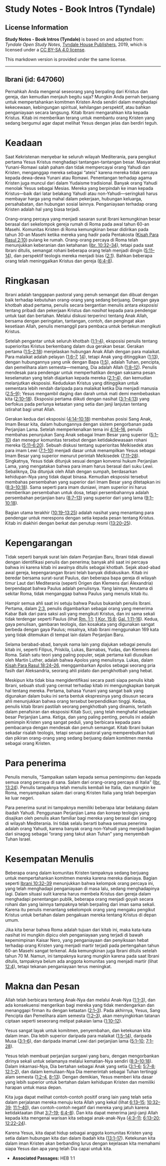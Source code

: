 # Study Notes - Book Intros (Tyndale)

## License Information

**Study Notes - Book Intros (Tyndale)** is based on and adapted from: _Tyndale Open Study Notes_, [Tyndale House Publishers](https://tyndaleopenresources.com/), 2019, which is licensed under a [CC BY-SA 4.0 license](https://creativecommons.org/licenses/by-sa/4.0/legalcode.en).

This markdown version is provided under the same license.



--------------------------------

## Ibrani (id: 647060)

Pernahkah Anda mengenal seseorang yang berpaling dari Kristus dan gereja, dan kemudian menjauh begitu saja? Mungkin Anda pernah berjuang untuk mempertahankan komitmen Kristen Anda sendiri dalam menghadapi kekecewaan, kebingungan spiritual, kehilangan perspektif, atau bahkan penganiayaan secara langsung. Kitab Ibrani mengarahkan kita kepada Kristus. Kitab ini memberikan terang untuk membantu orang Kristen yang sedang bergumul agar dapat melihat Yesus dengan jelas dan berdiri teguh.

Keadaan
=======

Saat Kekristenan menyebar ke seluruh wilayah Mediterania, para pengikut pertama Yesus Kristus menghadapi tantangan\-tantangan besar. Masyarakat Yunani\-Romawi salah paham dan tidak mempercayai orang Yahudi dan Kristen, menganggap mereka sebagai “ateis” karena mereka tidak percaya kepada dewa\-dewa Yunani atau Romawi. Penentangan terhadap agama Kristen juga muncul dari dalam Yudaisme tradisional. Banyak orang Yahudi menolak Yesus sebagai Mesias. Mereka yang berpindah ke iman kepada Kristus—baik dari latar belakang Yahudi atau non\-Yahudi—seringkali harus membayar harga yang mahal dalam pekerjaan, hubungan keluarga, persahabatan, dan hubungan sosial lainnya. Penganiayaan terhadap orang Kristen adalah hal yang biasa terjadi.

Orang\-orang percaya yang menjadi sasaran surat Ibrani kemungkinan besar berasal dari sekelompok gereja rumah di Roma pada awal tahun 60\-an Masehi. Komunitas Kristen di Roma kemungkinan besar didirikan pada tahun 30\-an Masehi ketika mereka yang hadir pada Pentakosta ([Kisah Para Rasul 2:10](https://ref.ly/Acts2:10)) pulang ke rumah. Orang\-orang percaya di Roma telah menunjukkan keberanian dan ketahanan ([Ibr. 10:32–34](https://ref.ly/Heb10:32-Heb10:34)), tetapi pada saat Ibrani ditulis, semangat rohani beberapa orang telah menjadi dingin ([5:11–14](https://ref.ly/Heb5:11-Heb5:14)), dan perspektif teologis mereka menjadi bias ([2:1](https://ref.ly/Heb2:1)). Bahkan beberapa orang telah meninggalkan Kristus dan gereja ([6:4–8](https://ref.ly/Heb6:4-Heb6:8)).

Ringkasan
=========

Ibrani adalah tanggapan pastoral yang penuh semangat dan dibuat dengan baik terhadap kebutuhan orang\-orang yang sedang berjuang. Dengan gaya khotbah abad pertama, penulis secara bergantian menulis antara *eksposisi* tentang pribadi dan pekerjaan Kristus dan *nasihat* kepada para pendengar untuk taat dan bertahan. Melalui diskusi terperinci tentang Anak Allah, bersama dengan peringatan, tantangan, contoh, dan pengingat akan kesetiaan Allah, penulis memanggil para pembaca untuk bertekun mengikuti Kristus.

Setelah pengantar untuk seluruh khotbah ([1:1–4](https://ref.ly/Heb1:1-Heb1:4)), eksposisi penulis tentang superioritas Kristus berkembang dalam dua gerakan besar. Gerakan pertama ([1:5–2:18](https://ref.ly/Heb1:5-Heb2:18)) menjelaskan hubungan Anak Allah dengan para malaikat. Para malaikat adalah pelayan ([1:6–7](https://ref.ly/Heb1:6-Heb1:7), [14](https://ref.ly/Heb1:14)), tetapi Anak yang ditinggikan ([1:13](https://ref.ly/Heb1:13)), dengan hubungannya yang unik dengan Bapa ([1:5](https://ref.ly/Heb1:5)), adalah Tuhan, pencipta, dan pemelihara alam semesta—memang, Dia adalah Allah ([1:8–12](https://ref.ly/Heb1:8-Heb1:12)). Penulis mendesak para pendengar untuk memperhatikan dengan saksama pesan keselamatan yang telah diajarkan kepada mereka ([2:1–4](https://ref.ly/Heb2:1-Heb2:4)), dan kemudian melanjutkan eksposisi. Kedudukan Kristus yang ditinggikan untuk sementara lebih rendah daripada para malaikat ketika Dia menjadi manusia ([2:5–9](https://ref.ly/Heb2:5-Heb2:9)); Yesus mengambil daging dan darah untuk mati demi membebaskan kita ([2:10–18](https://ref.ly/Heb2:10-Heb2:18)). Eksposisi pertama diikuti dengan nasihat ([3:1–4:13](https://ref.ly/Heb3:1-Heb4:13)) yang berfokus pada perlunya ketaatan yang setia dan janji lanjutan tentang istirahat bagi umat Allah.

Gerakan kedua dari eksposisi ([4:14–10:18](https://ref.ly/Heb4:14-Heb10:18)) membahas posisi Sang Anak, Imam Besar kita, dalam hubungannya dengan sistem pengorbanan pada Perjanjian Lama. Setelah memperkenalkan tema ini [4:14–16](https://ref.ly/Heb4:14-Heb4:16), penulis membahas penunjukan Sang Anak sebagai Imam Besar yang superior ([5:1–10](https://ref.ly/Heb5:1-Heb5:10)) dan menegur komunitas tersebut dengan ketidakdewasaan rohani mereka ([5:11–6:20](https://ref.ly/Heb5:11-Heb6:20)). Sebuah diskusi tentang superioritas Melkisedek atas para imam Lewi ([7:1–10](https://ref.ly/Heb7:1-Heb7:10)) menjadi dasar untuk menampilkan Yesus sebagai Imam Besar yang superior menurut perintah Melkisedek ([7:11–28](https://ref.ly/Heb7:11-Heb7:28)). Singkatnya, Yesus tidak ditunjuk sesuai dengan konvensi hukum Perjanjian Lama, yang mengatakan bahwa para imam harus berasal dari suku Lewi. Sebaliknya, Dia ditunjuk oleh Allah dengan sumpah, berdasarkan kehidupan\-Nya yang tidak dapat binasa. Kemudian eksposisi tersebut membahas persembahan yang superior dari Imam Besar yang ditetapkan ini ([8:3–10:18](https://ref.ly/Heb8:3-Heb10:18)). Sama seperti para imam duniawi, imam superior ini harus memberikan persembahan untuk dosa, tetapi persembahannya adalah persembahan perjanjian baru ([8:7–13](https://ref.ly/Heb8:7-Heb8:13)) yang superior dari yang lama ([9:1–10:18](https://ref.ly/Heb9:1-Heb10:18)).

Bagian utama terakhir ([10:19–13:25](https://ref.ly/Heb10:19-Heb13:25)) adalah nasihat yang menantang para pendengar untuk merespons dengan setia kepada pesan tentang Kristus. Kitab ini diakhiri dengan berkat dan penutup resmi ([13:20–25](https://ref.ly/Heb13:20-Heb13:25)).

Kepengarangan
=============

Tidak seperti banyak surat lain dalam Perjanjian Baru, Ibrani tidak diawali dengan identifikasi penulis dan penerima; banyak ahli saat ini percaya bahwa ini karena kitab ini awalnya ditulis sebagai khotbah. Sejak abad\-abad awal gereja, kepengarangan Ibrani telah banyak didiskusikan. Kitab ini beredar bersama surat\-surat Paulus, dan beberapa bapa gereja di wilayah timur Laut dari Mediterania (seperti Origen dan Klemens dari Alexandria) berpendapat bahwa Paulus adalah penulisnya. Yang lainnya, terutama di sekitar Roma, tidak menganggap bahwa Paulus yang menulis kitab itu.

Hampir semua ahli saat ini setuju bahwa Paulus bukanlah penulis Ibrani. Pertama, dalam [2:3](https://ref.ly/Heb2:3), penulis digambarkan sebagai orang yang menerima Kabar Baik dari para saksi asli yang mengikuti Kristus, dan ini sama sekali tidak terdengar seperti Paulus (lihat [Rm. 1:1](https://ref.ly/Rom1:1); [1 Kor. 15:8](https://ref.ly/1Cor15:8); [Gal. 1:11–16](https://ref.ly/Gal1:11-Gal1:16)). Kedua, gaya penulisan, gambaran teologis, dan kosakata yang digunakan sangat berbeda dengan gaya Paulus; misalnya, kitab Ibrani menggunakan 169 kata yang tidak ditemukan di tempat lain dalam Perjanjian Baru.

Selama berabad\-abad, banyak nama lain yang diajukan sebagai penulis kitab ini, seperti Filipus, Priskila, Lukas, Barnabas, Yudas, dan Klemens dari Roma. Salah satu teori yang paling populer, sejak pertama kali diusulkan oleh Martin Luther, adalah bahwa Apolos yang menulisnya. Lukas, dalam [Kisah Para Rasul 18:24–26](https://ref.ly/Acts18:24-Acts18:26), menggambarkan Apolos sebagai seorang pria fasih dari Aleksandria, seorang ahli pidato dan pengkhotbah yang hebat.

Meskipun kita tidak bisa mengidentifikasi secara pasti siapa penulis kitab Ibrani, sebuah studi yang cermat terhadap kitab ini mengungkapkan banyak hal tentang mereka. Pertama, bahasa Yunani yang sangat baik yang digunakan dalam buku ini serta bentuk ekspresinya yang disusun secara ahli menunjukkan bahwa orang tersebut berpendidikan tinggi. Kedua, penulis kitab Ibrani pastilah seorang pengkhotbah yang dinamis, terlatih dalam penafsiran dan eksposisi Kitab Suci, yang telah menghafal sebagian besar Perjanjian Lama. Ketiga, dan yang paling penting, penulis ini adalah pemimpin Kristen yang sangat peduli, yang berbicara kepada para pembacanya dengan mendesak dan penuh semangat. Kitab Ibrani bukan sekadar risalah teologis, tetapi seruan pastoral yang memperebutkan hati dan pikiran orang\-orang yang sedang berjuang dalam komitmen mereka sebagai orang Kristen.

Para penerima
=============

Penulis menulis, “Sampaikan salam kepada semua pemimpinmu dan kepada semua orang percaya di sana. Salam dari orang\-orang percaya di Italia” ([Ibr. 13:24](https://ref.ly/Heb13:24)). Penulis tampaknya telah menulis kembali ke Italia, dan mungkin ke Roma, menyampaikan salam dari orang Kristen Italia yang telah bepergian ke luar negeri.

Para penerima surat ini tampaknya memiliki beberapa latar belakang dalam ibadah Yahudi. Penggunaan Perjanjian Lama dan konsep teologis yang disajikan oleh penulis akan familiar bagi mereka yang berasal dari sinagog di wilayah Mediterania. Ini tidak selalu berarti bahwa semua penerima adalah orang Yahudi, karena banyak orang non\-Yahudi yang menjadi bagian dari sinagog sebagai “orang yang takut akan Tuhan” yang menyembah Tuhan Israel.

Kesempatan Menulis
==================

Beberapa orang dalam komunitas Kristen tampaknya sedang berjuang untuk mempertahankan komitmen mereka karena mereka dianiaya. Bagian seperti [Ibrani 10:32–39](https://ref.ly/Heb10:32-Heb10:39) menunjukkan bahwa kelompok orang percaya ini, yang telah menghadapi penganiayaan di masa lalu, sedang menghadapinya lagi. Dalam situasi sulit karena harus membela Kristus dan gereja dalam menghadapi penentangan publik, beberapa orang menjadi goyah secara rohani dan yang lainnya tampaknya telah berpaling dari iman sama sekali. Karena itu penulis menantang sekelompok orang yang mengaku pengikut Kristus untuk bertahan dalam pengakuan mereka tentang Kristus di depan umum.

Jika kita benar bahwa Roma adalah tujuan dari kitab ini, maka kata\-kata nasihat ini mungkin dipicu oleh penganiayaan yang terjadi di bawah kepemimpinan Kaisar Nero, yang penganiayaan dan penyiksaan hebat terhadap orang Kristen yang menjadi martir terjadi pada pertengahan tahun 60\-an Masehi sangat terkenal. Ada kemungkinan juga Ibrani ditulis setelah tahun 70 M. Namun, ini tampaknya kurang mungkin karena pada saat Ibrani ditulis, tampaknya belum ada anggota komunitas yang menjadi martir (lihat [12:4](https://ref.ly/Heb12:4)), tetapi tekanan penganiayaan terus meningkat.

Makna dan Pesan
===============

Allah telah berbicara tentang Anak\-Nya dan melalui Anak\-Nya ([1:1–3](https://ref.ly/Heb1:1-Heb1:3)), dan ada konsekuensi mengerikan bagi mereka yang tidak mendengarkan dan menanggapi firman itu dengan ketaatan ([2:1–3](https://ref.ly/Heb2:1-Heb2:3)). Pada akhirnya, Yesus, Sang Pencipta dan Pemelihara alam semesta ([1:2–3](https://ref.ly/Heb1:2-Heb1:3)), akan menyingkirkan tatanan ciptaan seperti seseorang melipat pakaian lama ([1:10–12](https://ref.ly/Heb1:10-Heb1:12)).

Yesus sangat layak untuk komitmen, penyembahan, dan ketekunan kita dalam iman. Dia lebih superior daripada para malaikat ([1:5–14](https://ref.ly/Heb1:5-Heb1:14)), daripada Musa ([3:1–6](https://ref.ly/Heb3:1-Heb3:6)), dan daripada imamat Lewi dari perjanjian lama ([5:1–10](https://ref.ly/Heb5:1-Heb5:10); [7:1–28](https://ref.ly/Heb7:1-Heb7:28)).

Yesus telah membuat perjanjian surgawi yang baru, dengan mengorbankan dirinya sekali untuk selamanya melalui kematian\-Nya sendiri ([8:3–10:18](https://ref.ly/Heb8:3-Heb10:18)). Dalam inkarnasi\-Nya, Dia bertahan sebagai Anak yang setia ([3:1–6](https://ref.ly/Heb3:1-Heb3:6); [5:7–8](https://ref.ly/Heb5:7-Heb5:8); [12:1–2](https://ref.ly/Heb12:1-Heb12:2)), dan dalam kemuliaan\-Nya Dia memerintah sebagai Tuhan tertinggi alam semesta ([1:2–4](https://ref.ly/Heb1:2-Heb1:4), [8–13](https://ref.ly/Heb1:8-Heb1:13)). Dengan demikian, Yesus memberi kita dasar yang lebih superior untuk bertahan dalam kehidupan Kristen dan memiliki harapan untuk masa depan.

Kita juga dapat melihat contoh\-contoh positif orang lain yang telah setia dalam perjalanan mereka menuju kota Allah yang kekal (lihat [6:13–15](https://ref.ly/Heb6:13-Heb6:15); [10:32–39](https://ref.ly/Heb10:32-Heb10:39); [11:1–40](https://ref.ly/Heb11:1-Heb11:40)), dan contoh\-contoh negatif dari mereka yang jatuh karena ketidaktaatan (lihat [3:7–19](https://ref.ly/Heb3:7-Heb3:19); [6:4–8](https://ref.ly/Heb6:4-Heb6:8)). Dan kita dapat menerima janji\-janji Allah kepada kita mengenai warisan kita sebagai anak\-anak\-Nya ([4:3–11](https://ref.ly/Heb4:3-Heb4:11); [6:13–20](https://ref.ly/Heb6:13-Heb6:20); [12:22–24](https://ref.ly/Heb12:22-Heb12:24)).

Karena Yesus, kita dapat hidup sebagai anggota komunitas Kristen yang setia dalam hubungan kita dan dalam ibadah kita ([13:1–17](https://ref.ly/Heb13:1-Heb13:17)). Ketekunan kita dalam iman Kristen akan berbanding lurus dengan kejelasan kita memahami siapa Yesus dan apa yang telah Dia capai untuk kita.

* **Associated Passages:** HEB 1:1


